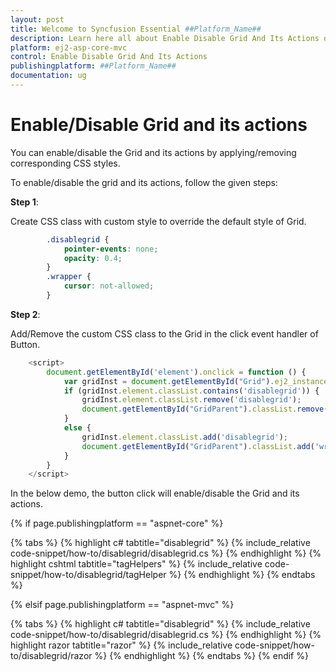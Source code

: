 ```yaml
---
layout: post
title: Welcome to Syncfusion Essential ##Platform_Name##
description: Learn here all about Enable Disable Grid And Its Actions of Syncfusion Essential ##Platform_Name## widgets based on HTML5 and jQuery.
platform: ej2-asp-core-mvc
control: Enable Disable Grid And Its Actions
publishingplatform: ##Platform_Name##
documentation: ug
---
```



# Enable/Disable Grid and its actions

You can enable/disable the Grid and its actions by applying/removing corresponding CSS styles.

To enable/disable the grid and its actions, follow the given steps:

**Step 1**:

Create CSS class with custom style to override the default style of Grid.

```css
        .disablegrid {
            pointer-events: none;
            opacity: 0.4;
        }
        .wrapper {
            cursor: not-allowed;
        }

```

**Step 2**:

Add/Remove the custom CSS class to the Grid in the click event handler of Button.

```typescript
    <script>
        document.getElementById('element').onclick = function () {
            var gridInst = document.getElementById("Grid").ej2_instances[0];
            if (gridInst.element.classList.contains('disablegrid')) {
                gridInst.element.classList.remove('disablegrid');
                document.getElementById("GridParent").classList.remove('wrapper');
            }
            else {
                gridInst.element.classList.add('disablegrid');
                document.getElementById("GridParent").classList.add('wrapper');
            }
        }
    </script>

```

In the below demo, the button click will enable/disable the Grid and its actions.

{% if page.publishingplatform == "aspnet-core" %}

{% tabs %}
{% highlight c# tabtitle="disablegrid" %}
{% include_relative code-snippet/how-to/disablegrid/disablegrid.cs %}
{% endhighlight %}
{% highlight cshtml tabtitle="tagHelpers" %}
{% include_relative code-snippet/how-to/disablegrid/tagHelper %}
{% endhighlight %}
{% endtabs %}

{% elsif page.publishingplatform == "aspnet-mvc" %}

{% tabs %}
{% highlight c# tabtitle="disablegrid" %}
{% include_relative code-snippet/how-to/disablegrid/disablegrid.cs %}
{% endhighlight %}
{% highlight razor tabtitle="razor" %}
{% include_relative code-snippet/how-to/disablegrid/razor %}
{% endhighlight %}
{% endtabs %}
{% endif %}


